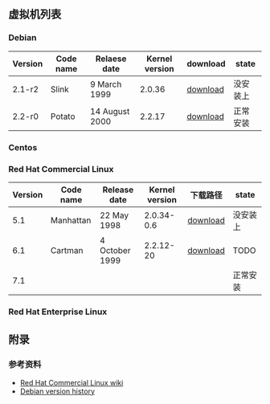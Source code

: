 





## 虚拟机列表

### Debian

| Version | Code name | Relaese date   | Kernel version | download                                                     | state    |
| ------- | --------- | -------------- | -------------- | ------------------------------------------------------------ | -------- |
| 2.1-r2  | Slink     | 9 March 1999   | 2.0.36         | [download](https://cdimage.debian.org/mirror/cdimage/archive/older-contrib/2.1/) | 没安装上 |
| 2.2-r0  | Potato    | 14 August 2000 | 2.2.17         | [download](https://cdimage.debian.org/mirror/cdimage/archive/older-contrib/2.2/) | 正常安装 |





### Centos



### Red Hat Commercial Linux

| Version | Code name | Release date   | Kernel version | 下载路径                                                     | state    |
| ------- | --------- | -------------- | -------------- | ------------------------------------------------------------ | -------- |
| 5.1     | Manhattan | 22 May 1998    | 2.0.34-0.6     | [download](https://archive.org/details/redhat_5.1_i386_cd1)  | 没安装上 |
| 6.1     | Cartman   | 4 October 1999 | 2.2.12-20      | [download](https://archive.org/download/red-hat-linux-6.1-i386-cartman) | TODO     |
| 7.1     |           |                |                |                                                              | 正常安装 |



### Red Hat Enterprise Linux







## 附录

### 参考资料

* [Red Hat Commercial Linux wiki](https://en.m.wikipedia.org/wiki/Red_Hat_Linux)
* [Debian version history](https://en.wikipedia.org/wiki/Debian_version_history)
